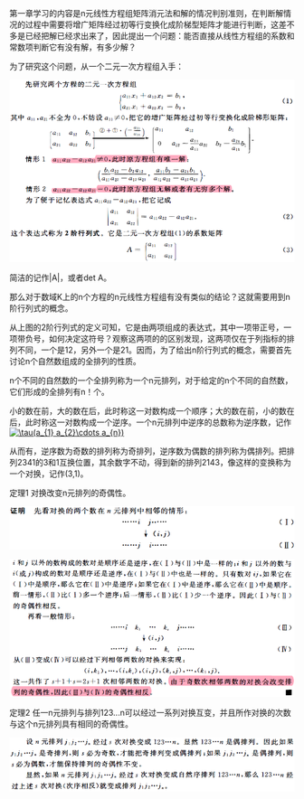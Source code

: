 第一章学习的内容是n元线性方程组矩阵消元法和解的情况判别准则，在判断解情况的过程中需要将增广矩阵经过初等行变换化成阶梯型矩阵才能进行判断，这差不多是已经把解已经求出来了，因此提出一个问题：能否直接从线性方程组的系数和常数项判断它有没有解，有多少解？

为了研究这个问题，从一个二元一次方程组入手：

![二元一次方程组](https://github.com/CrystalMathYao/Basic-Knowledge-Learning/blob/master/Mathematical%20Theory/高等代数/图/二元一次方程组.png)

简洁的记作|A|，或者det A。

那么对于数域K上的n个方程的n元线性方程组有没有类似的结论？这就需要用到n阶行列式的概念。

从上图的2阶行列式的定义可知，它是由两项组成的表达式，其中一项带正号，一项带负号，如何决定这符号？观察这两项的的区别发现，这两项仅在于列指标的排列不同，一个是12，另外一个是21。因而，为了给出n阶行列式的概念，需要首先讨论n个自然数组成的全排列的性质。

n个不同的自然数的一个全排列称为一个n元排列，对于给定的n个不同的自然数，它们形成的全排列有n！个。

小的数在前，大的数在后，此时称这一对数构成一个顺序；大的数在前，小的数在后，此时称这一对数构成一个逆序。一个n元排列中逆序的总数称为逆序数，记作<a href="https://www.codecogs.com/eqnedit.php?latex=\tau(a_{1}&space;a_{2}\cdots&space;a_{n})" target="_blank"><img src="https://latex.codecogs.com/gif.latex?\tau(a_{1}&space;a_{2}\cdots&space;a_{n})" title="\tau(a_{1} a_{2}\cdots a_{n})" /></a>

从而有，逆序数为奇数的排列称为奇排列，逆序数为偶数的排列称为偶排列。把排列2341的3和1互换位置，其余数字不动，得到新的排列2143，像这样的变换称为一个对换，记作(3,1)。

定理1   对换改变n元排列的奇偶性。

![对换奇偶性证明1](https://github.com/CrystalMathYao/Basic-Knowledge-Learning/blob/master/Mathematical%20Theory/高等代数/图/对换奇偶性证明1.png)

![对换奇偶性证明2](https://github.com/CrystalMathYao/Basic-Knowledge-Learning/blob/master/Mathematical%20Theory/高等代数/图/对换奇偶性证明2.png)

定理2   任一n元排列与排列123...n可以经过一系列对换互变，并且所作对换的次数与这个n元排列具有相同的奇偶性。

![对换定理2](https://github.com/CrystalMathYao/Basic-Knowledge-Learning/blob/master/Mathematical%20Theory/高等代数/图/对换定理2.png)



